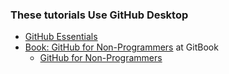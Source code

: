 ### These tutorials Use GitHub Desktop
* [GitHub Essentials](https://joeyklee.github.io/friendly-github-intro/guides/github-essentials/)
* [Book: GitHub for Non-Programmers](https://tvanantwerp.gitbooks.io/github-for-non-programmers/content/) at GitBook  
  * [GitHub for Non-Programmers](https://github.com/tvanantwerp/github-for-non-programmers)

